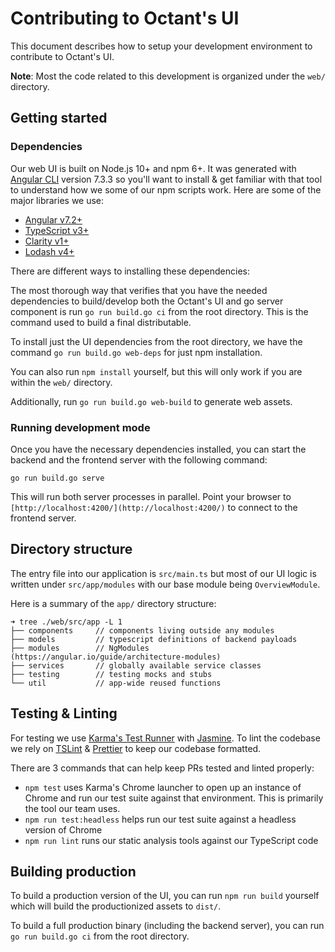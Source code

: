 # Contributing to Octant's UI

This document describes how to setup your development environment to contribute to Octant's UI.

**Note**: Most the code related to this development is organized under the `web/` directory.

## Getting started

### Dependencies

Our web UI is built on Node.js 10+ and npm 6+. It was generated with [Angular CLI](https://github.com/angular/angular-cli) version 7.3.3 so you'll want to install & get familiar with that tool to understand how we some of our npm scripts work. Here are some of the major libraries we use:

- [Angular v7.2+](http://angular.io)
- [TypeScript v3+](https://www.typescriptlang.org/)
- [Clarity v1+](https://clarity.design/)
- [Lodash v4+](https://lodash.com/)

There are different ways to installing these dependencies:

The most thorough way that verifies that you have the needed dependencies to build/develop both the Octant's UI and go server component is run `go run build.go ci` from the root directory. This is the command used to build a final distributable.

To install just the UI dependencies from the root directory, we have the command `go run build.go web-deps` for just npm installation.

You can also run `npm install` yourself, but this will only work if you are within the `web/` directory.

Additionally, run `go run build.go web-build` to generate web assets.

### Running development mode

Once you have the necessary dependencies installed, you can start the backend and the frontend server with the following command:

    go run build.go serve

This will run both server processes in parallel.  Point your browser to `[http://localhost:4200/](http://localhost:4200/)` to connect to the frontend server.

## Directory structure

The entry file into our application is `src/main.ts` but most of our UI logic is written under `src/app/modules` with our base module being `OverviewModule`.

Here is a summary of the `app/` directory structure:

    ➜ tree ./web/src/app -L 1
    ├── components     // components living outside any modules
    ├── models         // typescript definitions of backend payloads
    ├── modules        // NgModules (https://angular.io/guide/architecture-modules)
    ├── services       // globally available service classes
    ├── testing        // testing mocks and stubs
    └── util           // app-wide reused functions

## Testing & Linting

For testing we use [Karma's Test Runner](https://karma-runner.github.io/latest/index.html) with [Jasmine](https://jasmine.github.io). To lint the codebase we rely on [TSLint](https://palantir.github.io/tslint/) & [Prettier](https://prettier.io/) to keep our codebase formatted.

There are 3 commands that can help keep PRs tested and linted properly:

- `npm test` uses Karma's Chrome launcher to open up an instance of Chrome and run our test suite against that environment. This is primarily the tool our team uses.
- `npm run test:headless` helps run our test suite against a headless version of Chrome
- `npm run lint` runs our static analysis tools against our TypeScript code

## Building production

To build a production version of the UI, you can run `npm run build` yourself which will build the productionized assets to `dist/`.

To build a full production binary (including the backend server), you can run `go run build.go ci` from the root directory.
